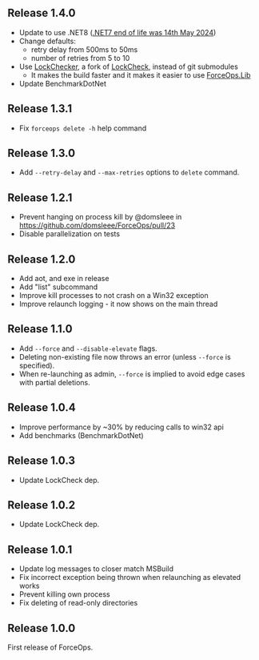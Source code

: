 ## Release 1.4.0
* Update to use .NET8 ([.NET7 end of life was 14th May 2024](https://learn.microsoft.com/en-us/lifecycle/products/microsoft-net-and-net-core))
* Change defaults:
   *  retry delay from 500ms to 50ms
   * number of retries from 5 to 10
* Use [LockChecker](https://www.nuget.org/packages/lockchecker), a fork of [LockCheck](https://github.com/cklutz/LockCheck), instead of git submodules
   * It makes the build faster and it makes it easier to use [ForceOps.Lib](https://www.nuget.org/packages/ForceOps.Lib)
* Update BenchmarkDotNet

## Release 1.3.1
* Fix `forceops delete -h` help command

## Release 1.3.0
* Add `--retry-delay` and `--max-retries` options to `delete` command.

## Release 1.2.1
* Prevent hanging on process kill by @domsleee in https://github.com/domsleee/ForceOps/pull/23
* Disable parallelization on tests

## Release 1.2.0
* Add aot, and exe in release
* Add "list" subcommand
* Improve kill processes to not crash on a Win32 exception
* Improve relaunch logging - it now shows on the main thread

## Release 1.1.0
* Add `--force` and `--disable-elevate` flags.
* Deleting non-existing file now throws an error (unless `--force` is specified).
* When re-launching as admin, `--force` is implied to avoid edge cases with partial deletions.

## Release 1.0.4
* Improve performance by ~30% by reducing calls to win32 api
* Add benchmarks (BenchmarkDotNet)

## Release 1.0.3
* Update LockCheck dep.

## Release 1.0.2

* Update LockCheck dep.

## Release 1.0.1

* Update log messages to closer match MSBuild
* Fix incorrect exception being thrown when relaunching as elevated works
* Prevent killing own process
* Fix deleting of read-only directories

## Release 1.0.0

First release of ForceOps.
